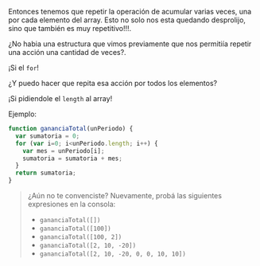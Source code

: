 Entonces tenemos que repetir la operación de acumular varias veces, una por cada elemento del array. Esto no solo nos esta quedando desprolijo, sino que también es muy repetitivo!!!.

¿No habia una estructura que vimos previamente que nos permitiía repetir una acción una cantidad de veces?.

¡Si el `for`!

¿Y puedo hacer que repita esa acción por todos los elementos?

¡Si pidiendole el `length` al array!

Ejemplo:

```javascript
function gananciaTotal(unPeriodo) {
  var sumatoria = 0;
  for (var i=0; i<unPeriodo.length; i++) {
    var mes = unPeriodo[i];
    sumatoria = sumatoria + mes;
  }
  return sumatoria;
}
```


> ¿Aún no te convenciste? Nuevamente, probá las siguientes expresiones en la consola:
>
> * `gananciaTotal([])`
> * `gananciaTotal([100])`
> * `gananciaTotal([100, 2])`
> * `gananciaTotal([2, 10, -20])`
> * `gananciaTotal([2, 10, -20, 0, 0, 10, 10])`



